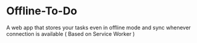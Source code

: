 # Offline-To-Do
A web app that stores your tasks even in offline mode and sync whenever connection is available ( Based on Service Worker )
